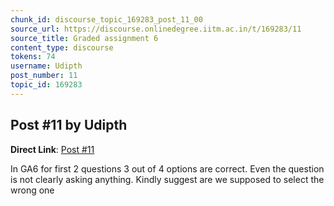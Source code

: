 ```yaml
---
chunk_id: discourse_topic_169283_post_11_00
source_url: https://discourse.onlinedegree.iitm.ac.in/t/169283/11
source_title: Graded assignment 6
content_type: discourse
tokens: 74
username: Udipth
post_number: 11
topic_id: 169283
---
```


## Post #11 by Udipth

**Direct Link**: [Post #11](https://discourse.onlinedegree.iitm.ac.in/t/169283/11)

In GA6 for first 2 questions 3 out of 4 options are correct. Even the question is not clearly asking anything. Kindly suggest are we supposed to select the wrong one
